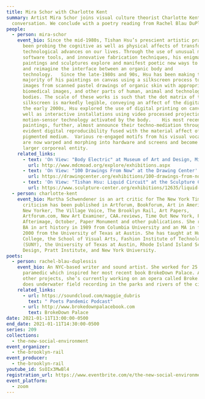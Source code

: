 ```yaml
---
title: Mira Schor with Charlotte Kent
summary: Artist Mira Schor joins visual culture theorist Charlotte Kent for a
  conversation. We conclude with a poetry reading from Rachel Blau DuPlessis.
people:
  - person: mira-schor
    event_bio: Since the mid-1980s, Tishan Hsu’s prescient artistic practice has
      been probing the cognitive as well as physical affects of transformative
      technological advances on our lives. Through the use of unusual materials,
      software tools, and innovative fabrication techniques, his enigmatic
      paintings and sculptures explore and manifest poetic new ways to engage
      and reimagine the interface between an organic body and
      technology.   Since the late-1980s and 90s, Hsu has been making the
      majority of his paintings on canvas using a silkscreen process to fuse
      images from scanned pastel drawings of organic skin with appropriated
      biomedical images, and other parts of human, animal and technological
      bodies. The scale of these works is such that the dot matrix of the
      silkscreen is markedly legible, conveying an affect of the digital.  In
      the early 2000s, Hsu explored the use of digital printing on canvas as
      well as interactive installations using video processed projections with
      motion-sensor technology activated by the body.    His most recent
      paintings, further, almost announce their techno-mediation through an
      evident digital reproducibility fused with the material affect of
      pigmented medium.  Various re-engaged motifs from his visual vocabulary
      are now warped and morphing into hardware and screens and become part of a
      larger corporeal entity.
    related_links:
      - text: 'On View: "Body Electric" at Museum of Art and Design, Miami Dade College'
        url: http://www.mdcmoad.org/explore/exhibitions.aspx
      - text: 'On View: "100 Drawings From Now" at the Drawing Center'
        url: https://drawingcenter.org/exhibitions/100-drawings-from-now
      - text: 'On View: "Tishan Hsu: Liquid Circuit" at the Sculpture Center'
        url: https://www.sculpture-center.org/exhibitions/12635/liquid-circuit
  - person: charlotte-kent
    event_bio: Martha Schwendener is an art critic for The New York Times. Her
      criticism has been published in Artforum, Bookforum, Art in America, The
      New Yorker, The Village Voice, The Brooklyn Rail, Art Papers,
      Artforum.com, New Art Examiner, CAA.reviews, Time Out New York, Flash Art,
      Afterimage, October, Paper Monument and other publications. She received a
      BA in art history in 1989 from Columbia University and an MA in fiction in
      2000 from the University of Texas at Austin. She has taught at Hunter
      College, the School of Visual Arts, Fashion Institute of Technology
      (SUNY), the University of Texas at Austin, Rhode Island Island School of
      Design, Pratt Institute, and New York University.
poets:
  - person: rachel-blau-duplessis
    event_bio: An NYC-based writer and sound artist. She worked for 25 years as a
      paramedic which inspired her most recent book BrokeDown Palace. Among
      other projects, she’s currently working on an opera called Broke. She also
      does underwater field recording in the parks and rivers of the city.
    related_links:
      - url: https://soundcloud.com/maggie_dubris
        text: " Poets Pandemic Podcast"
      - url: http://www.brokedownpalacebook.com
        text: BrokeDown Palace
date: 2021-01-11T13:00:00-0500
end_date: 2021-01-11T14:30:00-0500
series: 209
collections:
  - the-new-social-environment
event_organizer:
  - the-brooklyn-rail
event_producer:
  - the-brooklyn-rail
youtube_id: SsOIx3MwBl4
registration_url: https://www.eventbrite.com/e/the-new-social-environment-209-mira-schor-with-charlotte-kent-tickets-135731985021
event_platform:
  - zoom
---
```

